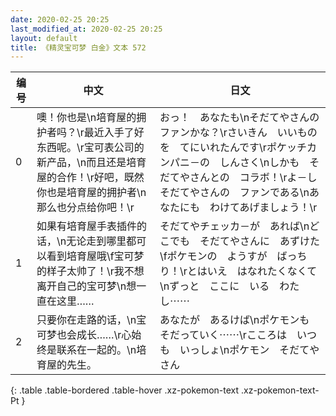 ```yaml
---
date: 2020-02-25 20:25
last_modified_at: 2020-02-25 20:25
layout: default
title: 《精灵宝可梦 白金》文本 572
---
```

| 编号 | 中文 | 日文 |
| ---- | ---- | ---- |
| 0 | 噢！你也是\n培育屋的拥护者吗？\r最近入手了好东西呢。\r宝可表公司的新产品，\n而且还是培育屋的合作！\r好吧，既然你也是培育屋的拥护者\n那么也分点给你吧！\r | おっ！　あなたも\nそだてやさんの　ファンかな？\rさいきん　いいものを　てにいれたんです\rポケッチカンパニ－の　しんさく\nしかも　そだてやさんとの　コラボ！\rよ－し　そだてやさんの　ファンである\nあなたにも　わけてあげましょう！\r |
| 1 | 如果有培育屋手表插件的话，\n无论走到哪里都可以看到培育屋哦\f宝可梦的样子太帅了！\r我不想离开自己的宝可梦\n想一直在这里…… | そだてやチェッカ－が　あれば\nどこでも　そだてやさんに　あずけた\fポケモンの　ようすが　ばっちり！\rとはいえ　はなれたくなくて\nずっと　ここに　いる　わたし⋯⋯ |
| 2 | 只要你在走路的话，\n宝可梦也会成长……\r心始终是联系在一起的。\n培育屋的先生。 | あなたが　あるけば\nポケモンも　そだっていく⋯⋯\rこころは　いつも　いっしょ\nポケモン　そだてやさん |
{: .table .table-bordered .table-hover .xz-pokemon-text .xz-pokemon-text-Pt }